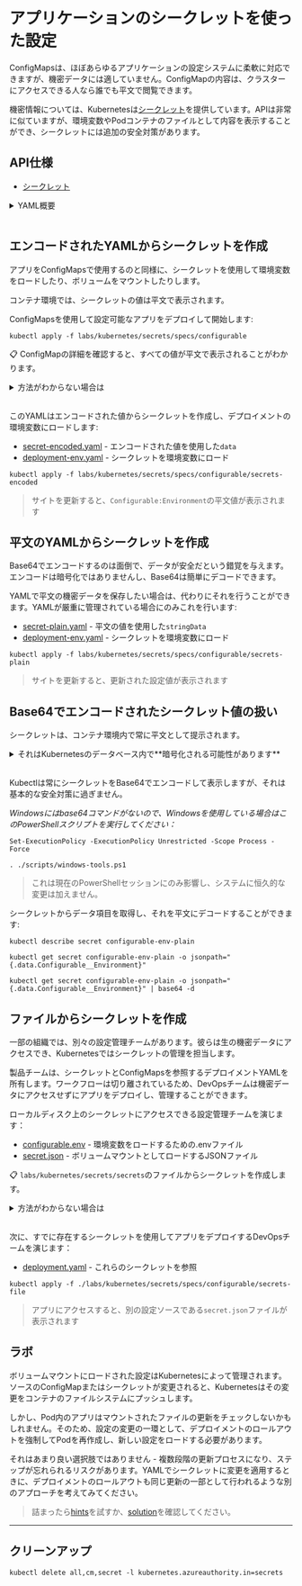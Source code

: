 # アプリケーションのシークレットを使った設定

ConfigMapsは、ほぼあらゆるアプリケーションの設定システムに柔軟に対応できますが、機密データには適していません。ConfigMapの内容は、クラスターにアクセスできる人なら誰でも平文で閲覧できます。

機密情報については、Kubernetesは[シークレット](https://kubernetes.io/docs/concepts/configuration/secret/)を提供しています。APIは非常に似ていますが、環境変数やPodコンテナのファイルとして内容を表示することができ、シークレットには追加の安全対策があります。

## API仕様

- [シークレット](https://kubernetes.io/docs/reference/generated/kubernetes-api/v1.28/#secret-v1-core)

<details>
  <summary>YAML概要</summary>

## シークレットとPod YAML - 環境変数

シークレットの値はBase64でエンコードしてYAMLデータに設定できます:



```
apiVersion: v1
kind: Secret
metadata:
  name: configurable-secret-env
data:
  Configurable__Environment: cHJlLXByb2QK
```


メタデータは標準的です - Podスペックでシークレットの名前を参照して設定をロードします。

* `data` - キーと値のペアを列挙し、値はBase64でエンコード

Podスペックで参照を追加します:



```
spec:
  containers:
    - name: app
      image: sixeyed/configurable:21.04
      envFrom:
        - secretRef:
            name: configurable-secret-env
```


* `envFrom` - ソース内のすべての値を環境変数としてロード

</details><br />

## エンコードされたYAMLからシークレットを作成

アプリをConfigMapsで使用するのと同様に、シークレットを使用して環境変数をロードしたり、ボリュームをマウントしたりします。

コンテナ環境では、シークレットの値は平文で表示されます。

ConfigMapsを使用して設定可能なアプリをデプロイして開始します:



```
kubectl apply -f labs/kubernetes/secrets/specs/configurable
```


📋 ConfigMapの詳細を確認すると、すべての値が平文で表示されることがわかります。

<details>
  <summary>方法がわからない場合は</summary>



```
kubectl get configmaps

kubectl describe cm configurable-env
```


> そのため、機密データはこれに含めたくないでしょう。

</details><br />

このYAMLはエンコードされた値からシークレットを作成し、デプロイメントの環境変数にロードします:

- [secret-encoded.yaml](specs/configurable/secrets-encoded/secret-encoded.yaml) - エンコードされた値を使用した`data`
- [deployment-env.yaml](specs/configurable/secrets-encoded/deployment-env.yaml) - シークレットを環境変数にロード


```
kubectl apply -f labs/kubernetes/secrets/specs/configurable/secrets-encoded
```


> サイトを更新すると、`Configurable:Environment`の平文値が表示されます

## 平文のYAMLからシークレットを作成

Base64でエンコードするのは面倒で、データが安全だという錯覚を与えます。エンコードは暗号化ではありませんし、Base64は簡単にデコードできます。

YAMLで平文の機密データを保存したい場合は、代わりにそれを行うことができます。YAMLが厳重に管理されている場合にのみこれを行います:

- [secret-plain.yaml](specs/configurable/secrets-plain/secret-plain.yaml) - 平文の値を使用した`stringData`
- [deployment-env.yaml](specs/configurable/secrets-plain/deployment-env.yaml) - シークレットを環境変数にロード


```
kubectl apply -f labs/kubernetes/secrets/specs/configurable/secrets-plain
```


> サイトを更新すると、更新された設定値が表示されます

## Base64でエンコードされたシークレット値の扱い

シークレットは、コンテナ環境内で常に平文として提示されます。

<details>
  <summary>それはKubernetesのデータベース内で**暗号化される可能性があります**</summary>

しかし、それはデフォルトの設定ではありません。KubernetesをHashicorp VaultやAzure KeyVaultなどのサードパーティの安全なストレージと統合することもできます（[Secrets CSI driver](https://secrets-store-csi-driver.sigs.k8s.io)や[external-secrets](https://github.com/external-secrets/kubernetes-external-secrets)プロジェクトが人気です）。

</details><br/>

Kubectlは常にシークレットをBase64でエンコードして表示しますが、それは基本的な安全対策に過ぎません。

_Windowsにはbase64コマンドがないので、Windowsを使用している場合はこのPowerShellスクリプトを実行してください：_


```
Set-ExecutionPolicy -ExecutionPolicy Unrestricted -Scope Process -Force

. ./scripts/windows-tools.ps1
```


> これは現在のPowerShellセッションにのみ影響し、システムに恒久的な変更は加えません。

シークレットからデータ項目を取得し、それを平文にデコードすることができます:



```
kubectl describe secret configurable-env-plain

kubectl get secret configurable-env-plain -o jsonpath="{.data.Configurable__Environment}"

kubectl get secret configurable-env-plain -o jsonpath="{.data.Configurable__Environment}" | base64 -d
```


## ファイルからシークレットを作成

一部の組織では、別々の設定管理チームがあります。彼らは生の機密データにアクセスでき、Kubernetesではシークレットの管理を担当します。

製品チームは、シークレットとConfigMapsを参照するデプロイメントYAMLを所有します。ワークフローは切り離されているため、DevOpsチームは機密データにアクセスせずにアプリをデプロイし、管理することができます。

ローカルディスク上のシークレットにアクセスできる設定管理チームを演じます：

- [configurable.env](secrets/configurable.env ) - 環境変数をロードするための.envファイル
- [secret.json](secrets/secret.json) - ボリュームマウントとしてロードするJSONファイル

📋 `labs/kubernetes/secrets/secrets`のファイルからシークレットを作成します。

<details>
  <summary>方法がわからない場合は</summary>



```
kubectl create secret generic configurable-env-file --from-env-file ./labs/kubernetes/secrets/secrets/configurable.env 

kubectl create secret generic configurable-secret-file --from-file ./labs/kubernetes/secrets/secrets/secret.json
```


</details><br/>

次に、すでに存在するシークレットを使用してアプリをデプロイするDevOpsチームを演じます：

- [deployment.yaml](specs/configurable/secrets-file/deployment.yaml) - これらのシークレットを参照



```
kubectl apply -f ./labs/kubernetes/secrets/specs/configurable/secrets-file
```


> アプリにアクセスすると、別の設定ソースである`secret.json`ファイルが表示されます

## ラボ

ボリュームマウントにロードされた設定はKubernetesによって管理されます。ソースのConfigMapまたはシークレットが変更されると、Kubernetesはその変更をコンテナのファイルシステムにプッシュします。

しかし、Pod内のアプリはマウントされたファイルの更新をチェックしないかもしれません。そのため、設定の変更の一環として、デプロイメントのロールアウトを強制してPodを再作成し、新しい設定をロードする必要があります。

それはあまり良い選択肢ではありません - 複数段階の更新プロセスになり、ステップが忘れられるリスクがあります。YAMLでシークレットに変更を適用するときに、デプロイメントのロールアウトも同じ更新の一部として行われるような別のアプローチを考えてみてください。

> 詰まったら[hints](hint_jps.md)を試すか、[solution](solution_jp.md)を確認してください。

___

## クリーンアップ


```
kubectl delete all,cm,secret -l kubernetes.azureauthority.in=secrets
```
